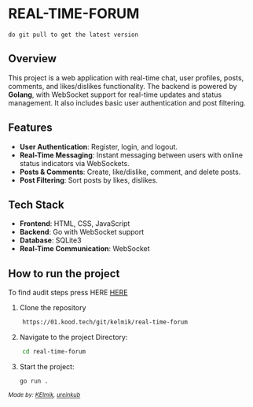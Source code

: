 # REAL-TIME-FORUM

``
do git pull to get the latest version
``

## Overview
This project is a web application with real-time chat, user profiles, posts, comments, and likes/dislikes functionality. The backend is powered by **Golang**, with WebSocket support for real-time updates and status management. It also includes basic user authentication and post filtering.

## Features
- **User Authentication**: Register, login, and logout.
- **Real-Time Messaging**: Instant messaging between users with online status indicators via WebSockets.
- **Posts & Comments**: Create, like/dislike, comment, and delete posts.
- **Post Filtering**: Sort posts by likes, dislikes.

## Tech Stack
- **Frontend**: HTML, CSS, JavaScript
- **Backend**: Go with WebSocket support
- **Database**: SQLite3
- **Real-Time Communication**: WebSocket

## How to run the project
To find audit steps press HERE [HERE](https://github.com/01-edu/public/tree/master/subjects/real-time-forum/audit)

1. Clone the repository
```bash
    https://01.kood.tech/git/kelmik/real-time-forum
```

2. Navigate to the project Directory:
```bash
    cd real-time-forum
```

3. Start the project: 
    ```bash
    go run .
    ```

_<sup>Made by: [KElmik](https://01.kood.tech/git/kelmik), [ureinkub](https://01.kood.tech/git/ureinkub)_</sup>
